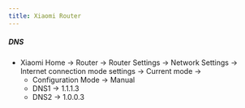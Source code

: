 ```yaml
---
title: Xiaomi Router
---
```


##### DNS

- Xiaomi Home → Router → Router Settings → Network Settings → Internet connection mode settings → Current mode →
	- Configuration Mode → Manual
	- DNS1 → 1.1.1.3
	- DNS2 → 1.0.0.3